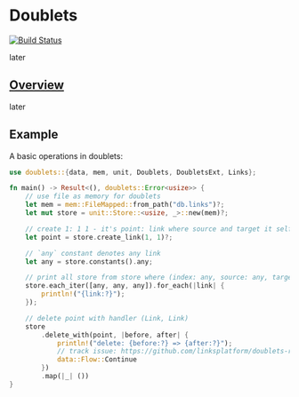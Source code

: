 # Doublets

[![Build Status][actions-badge]][actions-url]

[actions-badge]: https://github.com/linksplatform/doublets-rs/workflows/CI/badge.svg
[actions-url]: https://github.com/linksplatform/doublets-rs/actions?query=workflow%3ACI+branch%3Amain

later

## [Overview](https://github.com/linksplatform)

later

## Example

A basic operations in doublets:

```rust
use doublets::{data, mem, unit, Doublets, DoubletsExt, Links};

fn main() -> Result<(), doublets::Error<usize>> {
    // use file as memory for doublets
    let mem = mem::FileMapped::from_path("db.links")?;
    let mut store = unit::Store::<usize, _>::new(mem)?;

    // create 1: 1 1 - it's point: link where source and target it self
    let point = store.create_link(1, 1)?;

    // `any` constant denotes any link
    let any = store.constants().any;

    // print all store from store where (index: any, source: any, target: any)
    store.each_iter([any, any, any]).for_each(|link| {
        println!("{link:?}");
    });

    // delete point with handler (Link, Link)
    store
        .delete_with(point, |before, after| {
            println!("delete: {before:?} => {after:?}");
            // track issue: https://github.com/linksplatform/doublets-rs/issues/4
            data::Flow::Continue
        })
        .map(|_| ())
}
```
